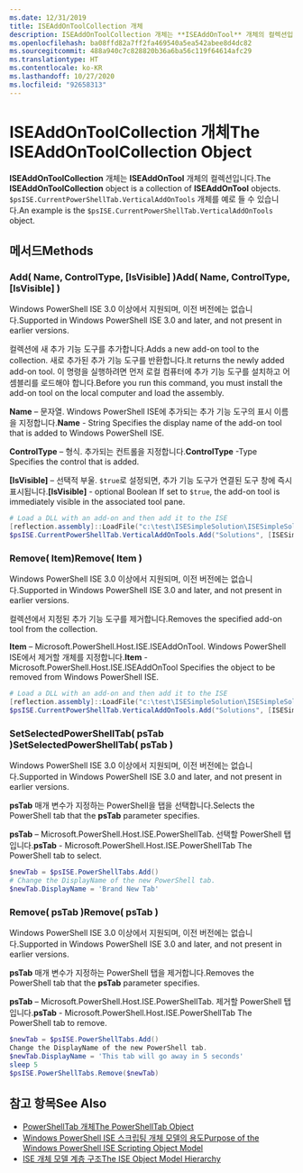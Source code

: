 ```yaml
---
ms.date: 12/31/2019
title: ISEAddOnToolCollection 개체
description: ISEAddOnToolCollection 개체는 **ISEAddOnTool** 개체의 컬렉션입니다.
ms.openlocfilehash: ba08ffd82a7ff2fa469540a5ea542abee8d4dc82
ms.sourcegitcommit: 488a940c7c828820b36a6ba56c119f64614afc29
ms.translationtype: HT
ms.contentlocale: ko-KR
ms.lasthandoff: 10/27/2020
ms.locfileid: "92658313"
---
```

# <a name="the-iseaddontoolcollection-object"></a><span data-ttu-id="3f802-103">ISEAddOnToolCollection 개체</span><span class="sxs-lookup"><span data-stu-id="3f802-103">The ISEAddOnToolCollection Object</span></span>

<span data-ttu-id="3f802-104">**ISEAddOnToolCollection** 개체는 **ISEAddOnTool** 개체의 컬렉션입니다.</span><span class="sxs-lookup"><span data-stu-id="3f802-104">The **ISEAddOnToolCollection** object is a collection of **ISEAddOnTool** objects.</span></span> <span data-ttu-id="3f802-105">`$psISE.CurrentPowerShellTab.VerticalAddOnTools` 개체를 예로 들 수 있습니다.</span><span class="sxs-lookup"><span data-stu-id="3f802-105">An example is the `$psISE.CurrentPowerShellTab.VerticalAddOnTools` object.</span></span>

## <a name="methods"></a><span data-ttu-id="3f802-106">메서드</span><span class="sxs-lookup"><span data-stu-id="3f802-106">Methods</span></span>

### <a name="add-name-controltype-isvisible-"></a><span data-ttu-id="3f802-107">Add\( Name, ControlType, \[IsVisible\] \)</span><span class="sxs-lookup"><span data-stu-id="3f802-107">Add\( Name, ControlType, \[IsVisible\] \)</span></span>

<span data-ttu-id="3f802-108">Windows PowerShell ISE 3.0 이상에서 지원되며, 이전 버전에는 없습니다.</span><span class="sxs-lookup"><span data-stu-id="3f802-108">Supported in Windows PowerShell ISE 3.0 and later, and not present in earlier versions.</span></span>

<span data-ttu-id="3f802-109">컬렉션에 새 추가 기능 도구를 추가합니다.</span><span class="sxs-lookup"><span data-stu-id="3f802-109">Adds a new add-on tool to the collection.</span></span> <span data-ttu-id="3f802-110">새로 추가된 추가 기능 도구를 반환합니다.</span><span class="sxs-lookup"><span data-stu-id="3f802-110">It returns the newly added add-on tool.</span></span> <span data-ttu-id="3f802-111">이 명령을 실행하려면 먼저 로컬 컴퓨터에 추가 기능 도구를 설치하고 어셈블리를 로드해야 합니다.</span><span class="sxs-lookup"><span data-stu-id="3f802-111">Before you run this command, you must install the add-on tool on the local computer and load the assembly.</span></span>

<span data-ttu-id="3f802-112">**Name** – 문자열. Windows PowerShell ISE에 추가되는 추가 기능 도구의 표시 이름을 지정합니다.</span><span class="sxs-lookup"><span data-stu-id="3f802-112">**Name** - String Specifies the display name of the add-on tool that is added to Windows PowerShell ISE.</span></span>

<span data-ttu-id="3f802-113">**ControlType** – 형식. 추가되는 컨트롤을 지정합니다.</span><span class="sxs-lookup"><span data-stu-id="3f802-113">**ControlType** -Type Specifies the control that is added.</span></span>

<span data-ttu-id="3f802-114">**\[IsVisible\]** – 선택적 부울. `$true`로 설정되면, 추가 기능 도구가 연결된 도구 창에 즉시 표시됩니다.</span><span class="sxs-lookup"><span data-stu-id="3f802-114">**\[IsVisible\]** - optional Boolean If set to `$true`, the add-on tool is immediately visible in the associated tool pane.</span></span>

```powershell
# Load a DLL with an add-on and then add it to the ISE
[reflection.assembly]::LoadFile("c:\test\ISESimpleSolution\ISESimpleSolution.dll")
$psISE.CurrentPowerShellTab.VerticalAddOnTools.Add("Solutions", [ISESimpleSolution.Solution], $true)
```

### <a name="remove-item-"></a><span data-ttu-id="3f802-115">Remove\( Item\)</span><span class="sxs-lookup"><span data-stu-id="3f802-115">Remove\( Item \)</span></span>

<span data-ttu-id="3f802-116">Windows PowerShell ISE 3.0 이상에서 지원되며, 이전 버전에는 없습니다.</span><span class="sxs-lookup"><span data-stu-id="3f802-116">Supported in Windows PowerShell ISE 3.0 and later, and not present in earlier versions.</span></span>

<span data-ttu-id="3f802-117">컬렉션에서 지정된 추가 기능 도구를 제거합니다.</span><span class="sxs-lookup"><span data-stu-id="3f802-117">Removes the specified add-on tool from the collection.</span></span>

<span data-ttu-id="3f802-118">**Item** – Microsoft.PowerShell.Host.ISE.ISEAddOnTool. Windows PowerShell ISE에서 제거할 개체를 지정합니다.</span><span class="sxs-lookup"><span data-stu-id="3f802-118">**Item** - Microsoft.PowerShell.Host.ISE.ISEAddOnTool Specifies the object to be removed from Windows PowerShell ISE.</span></span>

```powershell
# Load a DLL with an add-on and then add it to the ISE
[reflection.assembly]::LoadFile("c:\test\ISESimpleSolution\ISESimpleSolution.dll")
$psISE.CurrentPowerShellTab.VerticalAddOnTools.Add("Solutions", [ISESimpleSolution.Solution], $true)
```

### <a name="setselectedpowershelltab-pstab-"></a><span data-ttu-id="3f802-119">SetSelectedPowerShellTab\( psTab \)</span><span class="sxs-lookup"><span data-stu-id="3f802-119">SetSelectedPowerShellTab\( psTab \)</span></span>

<span data-ttu-id="3f802-120">Windows PowerShell ISE 3.0 이상에서 지원되며, 이전 버전에는 없습니다.</span><span class="sxs-lookup"><span data-stu-id="3f802-120">Supported in Windows PowerShell ISE 3.0 and later, and not present in earlier versions.</span></span>

<span data-ttu-id="3f802-121">**psTab** 매개 변수가 지정하는 PowerShell을 탭을 선택합니다.</span><span class="sxs-lookup"><span data-stu-id="3f802-121">Selects the PowerShell tab that the **psTab** parameter specifies.</span></span>

<span data-ttu-id="3f802-122">**psTab** – Microsoft.PowerShell.Host.ISE.PowerShellTab. 선택할 PowerShell 탭입니다.</span><span class="sxs-lookup"><span data-stu-id="3f802-122">**psTab** - Microsoft.PowerShell.Host.ISE.PowerShellTab The PowerShell tab to select.</span></span>

```powershell
$newTab = $psISE.PowerShellTabs.Add()
# Change the DisplayName of the new PowerShell tab.
$newTab.DisplayName = 'Brand New Tab'
```

### <a name="remove-pstab-"></a><span data-ttu-id="3f802-123">Remove\( psTab \)</span><span class="sxs-lookup"><span data-stu-id="3f802-123">Remove\( psTab \)</span></span>

<span data-ttu-id="3f802-124">Windows PowerShell ISE 3.0 이상에서 지원되며, 이전 버전에는 없습니다.</span><span class="sxs-lookup"><span data-stu-id="3f802-124">Supported in Windows PowerShell ISE 3.0 and later, and not present in earlier versions.</span></span>

<span data-ttu-id="3f802-125">**psTab** 매개 변수가 지정하는 PowerShell 탭을 제거합니다.</span><span class="sxs-lookup"><span data-stu-id="3f802-125">Removes the PowerShell tab that the **psTab** parameter specifies.</span></span>

<span data-ttu-id="3f802-126">**psTab** – Microsoft.PowerShell.Host.ISE.PowerShellTab. 제거할 PowerShell 탭입니다.</span><span class="sxs-lookup"><span data-stu-id="3f802-126">**psTab** - Microsoft.PowerShell.Host.ISE.PowerShellTab The PowerShell tab to remove.</span></span>

```powershell
$newTab = $psISE.PowerShellTabs.Add()
Change the DisplayName of the new PowerShell tab.
$newTab.DisplayName = 'This tab will go away in 5 seconds'
sleep 5
$psISE.PowerShellTabs.Remove($newTab)
```

## <a name="see-also"></a><span data-ttu-id="3f802-127">참고 항목</span><span class="sxs-lookup"><span data-stu-id="3f802-127">See Also</span></span>

- [<span data-ttu-id="3f802-128">PowerShellTab 개체</span><span class="sxs-lookup"><span data-stu-id="3f802-128">The PowerShellTab Object</span></span>](The-PowerShellTab-Object.md)
- [<span data-ttu-id="3f802-129">Windows PowerShell ISE 스크립팅 개체 모델의 용도</span><span class="sxs-lookup"><span data-stu-id="3f802-129">Purpose of the Windows PowerShell ISE Scripting Object Model</span></span>](Purpose-of-the-Windows-PowerShell-ISE-Scripting-Object-Model.md)
- [<span data-ttu-id="3f802-130">ISE 개체 모델 계층 구조</span><span class="sxs-lookup"><span data-stu-id="3f802-130">The ISE Object Model Hierarchy</span></span>](The-ISE-Object-Model-Hierarchy.md)
